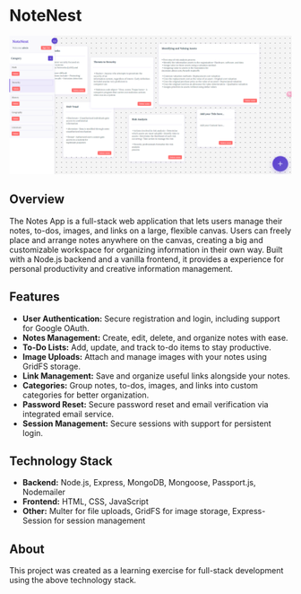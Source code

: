 # NoteNest
<img src="Images/NoteNest-App.png" alt="NoteNest" width="1000"/>

## Overview

The Notes App is a full-stack web application that lets users manage their notes, to-dos, images, and links on a large, flexible canvas. Users can freely place and arrange notes anywhere on the canvas, creating a big and customizable workspace for organizing information in their own way. Built with a Node.js backend and a vanilla frontend, it provides a experience for personal productivity and creative information management.

## Features

- **User Authentication:** Secure registration and login, including support for Google OAuth.
- **Notes Management:** Create, edit, delete, and organize notes with ease.
- **To-Do Lists:** Add, update, and track to-do items to stay productive.
- **Image Uploads:** Attach and manage images with your notes using GridFS storage.
- **Link Management:** Save and organize useful links alongside your notes.
- **Categories:** Group notes, to-dos, images, and links into custom categories for better organization.
- **Password Reset:** Secure password reset and email verification via integrated email service.
- **Session Management:** Secure sessions with support for persistent login.

## Technology Stack

- **Backend:** Node.js, Express, MongoDB, Mongoose, Passport.js, Nodemailer
- **Frontend:** HTML, CSS, JavaScript
- **Other:** Multer for file uploads, GridFS for image storage, Express-Session for session management

## About

This project was created as a learning exercise for full-stack development using the above technology stack.
